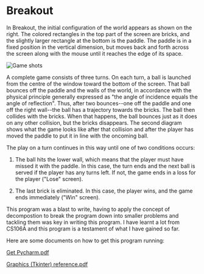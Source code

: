 # Breakout
In Breakout, the initial configuration of the world appears as shown on the right. The colored
rectangles in the top part of the screen are bricks, and the slightly larger rectangle at the
bottom is the paddle. The paddle is in a fixed position in the vertical dimension, but moves
back and forth across the screen along with the mouse until it reaches the edge of its space.



![Game shots](https://user-images.githubusercontent.com/119602009/211140511-3fda5836-c0c8-4aba-ad19-78d389203238.png)




A complete game consists of three turns. On each turn, a ball is launched from the centre of
the window toward the bottom of the screen. That ball bounces off the paddle and the walls of 
the world, in accordance with the physical principle generally expressed as "the angle of 
incidence equals the angle of reflection". Thus, after two bounces--one off the paddle and one 
off the right wall--the ball has a trajectory towards the bricks. The ball then collides with 
the bricks. When that happens, the ball bounces just as it does on any other collision, but the
bricks disappears. The second diagram shows what the game looks like after that collision and
after the player has moved the paddle to put it in line with the oncoming ball.



The play on a turn continues in this way until one of two conditions occurs:
 
 1. The ball hits the lower wall, which means that the player must have missed it with the
paddle. In this case, the turn ends and the next ball is served if the player has any turns
left. If not, the game ends in a loss for the player ("Lose" screen).
 
 
 2. The last brick is eliminated. In this case, the player wins, and the game ends
immediately ("Win" screen). 


This program was a blast to write, having to apply the concept of decompostion to break the
program down into smaller problems and tackling them was key in writing this program. I have
learnt a lot from CS106A and this program is a testament of what I have gained so far. 


Here are some documents on how to get this program running:

[Get Pycharm.pdf](https://github.com/omcodedthis/Breakout/files/10365789/Get.Pycharm.pdf)

[Graphics (Tkinter) reference.pdf](https://github.com/omcodedthis/Breakout/files/10365790/Graphics.reference.for.later.pdf)

